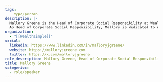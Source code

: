 ```yaml
---
tags:
  - type/person
description: |-
  Mallory Greene is the Head of Corporate Social Responsibility at Wealthsimple. As one of the company's earliest employees, she's held various roles as the company has grown and evolved, including roles in marketing, recruiting, HR, events, and public relations. She's led the development and launches of several company-wide programs and initiatives, most notably the launch of Wealthsimple's diversity and inclusion project.
  As Head of Corporate Social Responsibility, Mallory is dedicated to advancing Wealthsimple's mission to make great financial services available to everyone — no matter who they are or how much they have. She's passionate about creating a lasting positive impact on the communities in which we live and work.
organization:
  - "[[Wealthsimple]]"
social:
  linkedin: https://www.linkedin.com/in/malloryjgreene/
  website: https://malloryjgreene.com
  twitter: https://x.com/malloryjgreene
role_description: Mallory Greene, Head of Corporate Social Responsibility, Wealthsimple
title: Mallory Greene
categories:
  - role/speaker
---
```

